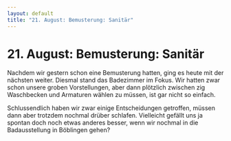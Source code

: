 ```yaml
---
layout: default
title: "21. August: Bemusterung: Sanitär"
---
```


# 21. August: Bemusterung: Sanitär

Nachdem wir gestern schon eine Bemusterung hatten, ging es heute mit der nächsten weiter. Diesmal stand das Badezimmer im Fokus.
Wir hatten zwar schon unsere groben Vorstellungen, aber dann plötzlich zwischen zig Waschbecken und Armaturen wählen zu müssen, ist gar nicht so einfach.

Schlussendlich haben wir zwar einige Entscheidungen getroffen, müssen dann aber trotzdem nochmal drüber schlafen. Vielleicht gefällt uns ja spontan doch noch etwas anderes besser, wenn wir nochmal in die Badausstellung in Böblingen gehen?
